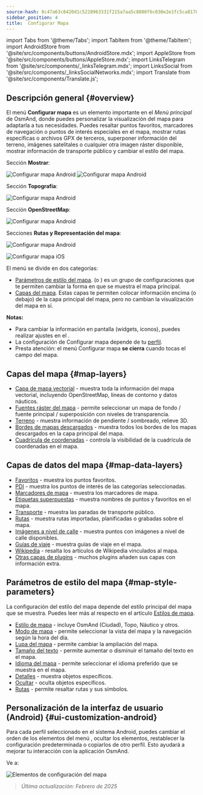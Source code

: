 ```yaml
---
source-hash: 8c47a63c8420d1c5228963331f215a7aa5c8808f6c030e2e1fc5ca817821edbb
sidebar_position: 4
title:  Configurar Mapa
---
```

import Tabs from '@theme/Tabs';
import TabItem from '@theme/TabItem';
import AndroidStore from '@site/src/components/buttons/AndroidStore.mdx';
import AppleStore from '@site/src/components/buttons/AppleStore.mdx';
import LinksTelegram from '@site/src/components/_linksTelegram.mdx';
import LinksSocial from '@site/src/components/_linksSocialNetworks.mdx';
import Translate from '@site/src/components/Translate.js';



## Descripción general {#overview}

El menú **Configurar mapa** es un elemento importante en el *Menú principal* de OsmAnd, donde puedes personalizar la visualización del mapa para adaptarla a tus necesidades. Puedes resaltar puntos favoritos, marcadores de navegación o puntos de interés especiales en el mapa, mostrar rutas específicas o archivos GPX de terceros, superponer información del terreno, imágenes satelitales o cualquier otra imagen ráster disponible, mostrar información de transporte público y cambiar el estilo del mapa.

<Tabs groupId="operating-systems" queryString="current-os">

<TabItem value="android" label="Android">

Sección **Mostrar**:

![Configurar mapa Android](@site/static/img/map/configure_map_show1_andr.png) ![Configurar mapa Android](@site/static/img/map/configure_map_show2_andr.png)

Sección **Topografía**:

![Configurar mapa Android](@site/static/img/map/configure_map_topography_andr.png)

Sección **OpenStreetMap**:

![Configurar mapa Android](@site/static/img/map/configure_map_osm_andr.png)

Secciones **Rutas y Representación del mapa**:

![Configurar mapa Android](@site/static/img/map/configure_map_routes&Map_rendering_andr.png)

</TabItem>

<TabItem value="ios" label="iOS">

![Configurar mapa iOS](@site/static/img/map/configure-map-ios.png)

</TabItem>

</Tabs>


El menú **<Translate android="true" ids="configure_map"/>** se divide en dos categorías:

- [Parámetros de estilo del mapa](#map-style-parameters). **<Translate android="true" ids="map_widget_map_rendering"/>** (o **<Translate ios="true" ids="map_widget_renderer"/>**) es un grupo de configuraciones que te permiten cambiar la forma en que se muestra el mapa principal.
- [Capas del mapa](#map-layers). Estas capas te permiten colocar información encima (o debajo) de la capa principal del mapa, pero no cambian la visualización del mapa en sí.

**Notas:**

- Para cambiar la información en pantalla (widgets, iconos), puedes realizar ajustes en el [<Translate android="true" ids="layer_map_appearance"/>](../widgets/index.md).
- La configuración de Configurar mapa depende de tu [perfil](../personal/profiles.md).
- Presta atención: el menú Configurar mapa **se cierra** cuando tocas el campo del mapa.

## Capas del mapa {#map-layers}

- [Capa de mapa vectorial](../map/vector-maps.md) - muestra toda la información del mapa vectorial, incluyendo OpenStreetMap, líneas de contorno y datos náuticos.
- [Fuentes ráster del mapa](../map/raster-maps.md#select-raster-maps) - permite seleccionar un mapa de fondo / fuente principal / superposición con niveles de transparencia.
- [Terreno](../plugins/topography.md#hillshade-slope-and-altitude-layers) - muestra información de pendiente / sombreado, relieve 3D.
- [Bordes de mapas descargados](../map/vector-maps.md#show-borders) - muestra todos los bordes de los mapas descargados en la capa principal del mapa.
- [Cuadrícula de coordenadas](../map/vector-maps.md#coordinates-grid) - controla la visibilidad de la cuadrícula de coordenadas en el mapa.

## Capas de datos del mapa {#map-data-layers}

- [Favoritos](../map/point-layers-on-map.md) - muestra los puntos favoritos.
- [PDI](../map/point-layers-on-map.md) - muestra los puntos de interés de las categorías seleccionadas.
- [Marcadores de mapa](../map/point-layers-on-map.md) - muestra los marcadores de mapa.
- [Etiquetas superpuestas](../map/point-layers-on-map.md) - muestra nombres de puntos y favoritos en el mapa.
- [Transporte](../map/vector-maps.md#transport) - muestra las paradas de transporte público.
- [Rutas](../map/tracks/index.md) - muestra rutas importadas, planificadas o grabadas sobre el mapa.
- [Imágenes a nivel de calle](../plugins/mapillary.md#map-layer) - muestra puntos con imágenes a nivel de calle disponibles.
- [Guías de viaje](../plan-route/travel-guides.md) - muestra guías de viaje en el mapa.
- [Wikipedia](../plugins/wikipedia.md) - resalta los artículos de Wikipedia vinculados al mapa.
- [Otras capas de plugins](../plugins/index.md#configure-plugin) - muchos plugins añaden sus capas con información extra.

## Parámetros de estilo del mapa {#map-style-parameters}

La configuración del estilo del mapa depende del estilo principal del mapa que se muestra. Puedes leer más al respecto en el artículo [Estilos de mapa](../map/vector-maps).

- [Estilo de mapa](../map/vector-maps.md#default-map-styles) - incluye OsmAnd (Ciudad), Topo, Náutico y otros.
- [Modo de mapa](../map/vector-maps.md#map-mode) - permite seleccionar la vista del mapa y la navegación según la hora del día.
- [Lupa del mapa](../map/vector-maps.md#map-magnifier) - permite cambiar la ampliación del mapa.
- [Tamaño del texto](../map/vector-maps.md#text-size) - permite aumentar o disminuir el tamaño del texto en el mapa.
- [Idioma del mapa](../map/vector-maps.md#map-language) - permite seleccionar el idioma preferido que se muestra en el mapa.
- [Detalles](../map/vector-maps.md#details) - muestra objetos específicos.
- [Ocultar](../map/vector-maps.md#hide) - oculta objetos específicos.
- [Rutas](../map/vector-maps.md#routes) - permite resaltar rutas y sus símbolos.

## Personalización de la interfaz de usuario (Android) {#ui-customization-android}

Para cada perfil seleccionado en el sistema Android, puedes cambiar el orden de los elementos del menú <Translate android="true" ids="configure_map"/>, ocultar los elementos, restablecer la configuración predeterminada o copiarlos de otro perfil. Esto ayudará a mejorar tu interacción con la aplicación OsmAnd.

Ve a: *<Translate android="true" ids="shared_string_menu,configure_profile,ui_customization,configure_map"/>*

![Elementos de configuración del mapa ](@site/static/img/settings/configure-screen-ui-customization.png)


> *Última actualización: Febrero de 2025*